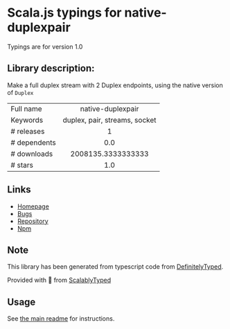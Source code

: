 
# Scala.js typings for native-duplexpair

Typings are for version 1.0

## Library description:
Make a full duplex stream with 2 Duplex endpoints, using the native version of `Duplex`

|                    |                 |
| ------------------ | :-------------: |
| Full name          | native-duplexpair |
| Keywords           | duplex, pair, streams, socket |
| # releases         | 1 |
| # dependents       | 0.0 |
| # downloads        | 2008135.3333333333 |
| # stars            | 1.0 |

## Links
- [Homepage](https://github.com/tediousjs/native-duplexpair#readme)
- [Bugs](https://github.com/tediousjs/native-duplexpair/issues)
- [Repository](https://github.com/tediousjs/native-duplexpair)
- [Npm](https://www.npmjs.com/package/native-duplexpair)
    


## Note
This library has been generated from typescript code from [DefinitelyTyped](https://definitelytyped.org).

Provided with :purple_heart: from [ScalablyTyped](https://github.com/oyvindberg/ScalablyTyped)

## Usage
See [the main readme](../../readme.md) for instructions.


